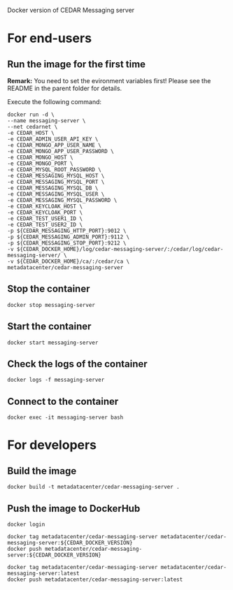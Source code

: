 Docker version of CEDAR Messaging server

# For end-users

## Run the image for the first time

**Remark:** You need to set the evironment variables first! Please see the README in the parent folder for details.

Execute the following command:

````
docker run -d \
--name messaging-server \
--net cedarnet \
-e CEDAR_HOST \
-e CEDAR_ADMIN_USER_API_KEY \
-e CEDAR_MONGO_APP_USER_NAME \
-e CEDAR_MONGO_APP_USER_PASSWORD \
-e CEDAR_MONGO_HOST \
-e CEDAR_MONGO_PORT \
-e CEDAR_MYSQL_ROOT_PASSWORD \
-e CEDAR_MESSAGING_MYSQL_HOST \
-e CEDAR_MESSAGING_MYSQL_PORT \
-e CEDAR_MESSAGING_MYSQL_DB \
-e CEDAR_MESSAGING_MYSQL_USER \
-e CEDAR_MESSAGING_MYSQL_PASSWORD \
-e CEDAR_KEYCLOAK_HOST \
-e CEDAR_KEYCLOAK_PORT \
-e CEDAR_TEST_USER1_ID \
-e CEDAR_TEST_USER2_ID \
-p ${CEDAR_MESSAGING_HTTP_PORT}:9012 \
-p ${CEDAR_MESSAGING_ADMIN_PORT}:9112 \
-p ${CEDAR_MESSAGING_STOP_PORT}:9212 \
-v ${CEDAR_DOCKER_HOME}/log/cedar-messaging-server/:/cedar/log/cedar-messaging-server/ \
-v ${CEDAR_DOCKER_HOME}/ca/:/cedar/ca \
metadatacenter/cedar-messaging-server
````

## Stop the container

    docker stop messaging-server

## Start the container

    docker start messaging-server

## Check the logs of the container

    docker logs -f messaging-server

## Connect to the container

    docker exec -it messaging-server bash

# For developers

## Build the image

````
docker build -t metadatacenter/cedar-messaging-server .
````

## Push the image to DockerHub

````
docker login

docker tag metadatacenter/cedar-messaging-server metadatacenter/cedar-messaging-server:${CEDAR_DOCKER_VERSION}
docker push metadatacenter/cedar-messaging-server:${CEDAR_DOCKER_VERSION}

docker tag metadatacenter/cedar-messaging-server metadatacenter/cedar-messaging-server:latest
docker push metadatacenter/cedar-messaging-server:latest
````